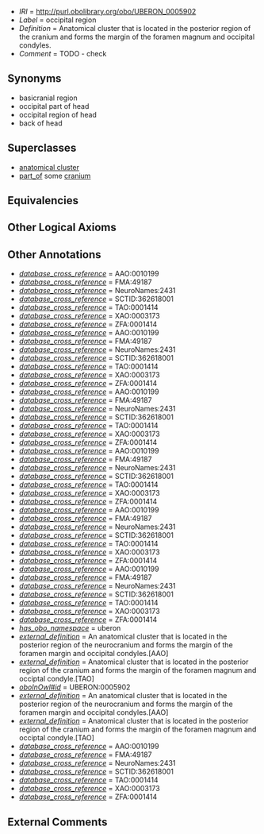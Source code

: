  * *IRI* = http://purl.obolibrary.org/obo/UBERON_0005902
 * *Label* = occipital region
 * *Definition* = Anatomical cluster that is located in the posterior region of the cranium and forms the margin of the foramen magnum and occipital condyles.
 * *Comment* = TODO - check

## Synonyms

 * basicranial region
 * occipital part of head
 * occipital region of head
 * back of head

## Superclasses

 * [anatomical cluster](../../UBERON/77/UBERON_0000477.md)
 * [part_of](../../BFO/50/BFO_0000050.md) some [cranium](../../UBERON/28/UBERON_0003128.md)

## Equivalencies


## Other Logical Axioms


## Other Annotations

 * *[database_cross_reference](../../ef/oboInOwl#hasDbXref.md)* = AAO:0010199
 * *[database_cross_reference](../../ef/oboInOwl#hasDbXref.md)* = FMA:49187
 * *[database_cross_reference](../../ef/oboInOwl#hasDbXref.md)* = NeuroNames:2431
 * *[database_cross_reference](../../ef/oboInOwl#hasDbXref.md)* = SCTID:362618001
 * *[database_cross_reference](../../ef/oboInOwl#hasDbXref.md)* = TAO:0001414
 * *[database_cross_reference](../../ef/oboInOwl#hasDbXref.md)* = XAO:0003173
 * *[database_cross_reference](../../ef/oboInOwl#hasDbXref.md)* = ZFA:0001414
 * *[database_cross_reference](../../ef/oboInOwl#hasDbXref.md)* = AAO:0010199
 * *[database_cross_reference](../../ef/oboInOwl#hasDbXref.md)* = FMA:49187
 * *[database_cross_reference](../../ef/oboInOwl#hasDbXref.md)* = NeuroNames:2431
 * *[database_cross_reference](../../ef/oboInOwl#hasDbXref.md)* = SCTID:362618001
 * *[database_cross_reference](../../ef/oboInOwl#hasDbXref.md)* = TAO:0001414
 * *[database_cross_reference](../../ef/oboInOwl#hasDbXref.md)* = XAO:0003173
 * *[database_cross_reference](../../ef/oboInOwl#hasDbXref.md)* = ZFA:0001414
 * *[database_cross_reference](../../ef/oboInOwl#hasDbXref.md)* = AAO:0010199
 * *[database_cross_reference](../../ef/oboInOwl#hasDbXref.md)* = FMA:49187
 * *[database_cross_reference](../../ef/oboInOwl#hasDbXref.md)* = NeuroNames:2431
 * *[database_cross_reference](../../ef/oboInOwl#hasDbXref.md)* = SCTID:362618001
 * *[database_cross_reference](../../ef/oboInOwl#hasDbXref.md)* = TAO:0001414
 * *[database_cross_reference](../../ef/oboInOwl#hasDbXref.md)* = XAO:0003173
 * *[database_cross_reference](../../ef/oboInOwl#hasDbXref.md)* = ZFA:0001414
 * *[database_cross_reference](../../ef/oboInOwl#hasDbXref.md)* = AAO:0010199
 * *[database_cross_reference](../../ef/oboInOwl#hasDbXref.md)* = FMA:49187
 * *[database_cross_reference](../../ef/oboInOwl#hasDbXref.md)* = NeuroNames:2431
 * *[database_cross_reference](../../ef/oboInOwl#hasDbXref.md)* = SCTID:362618001
 * *[database_cross_reference](../../ef/oboInOwl#hasDbXref.md)* = TAO:0001414
 * *[database_cross_reference](../../ef/oboInOwl#hasDbXref.md)* = XAO:0003173
 * *[database_cross_reference](../../ef/oboInOwl#hasDbXref.md)* = ZFA:0001414
 * *[database_cross_reference](../../ef/oboInOwl#hasDbXref.md)* = AAO:0010199
 * *[database_cross_reference](../../ef/oboInOwl#hasDbXref.md)* = FMA:49187
 * *[database_cross_reference](../../ef/oboInOwl#hasDbXref.md)* = NeuroNames:2431
 * *[database_cross_reference](../../ef/oboInOwl#hasDbXref.md)* = SCTID:362618001
 * *[database_cross_reference](../../ef/oboInOwl#hasDbXref.md)* = TAO:0001414
 * *[database_cross_reference](../../ef/oboInOwl#hasDbXref.md)* = XAO:0003173
 * *[database_cross_reference](../../ef/oboInOwl#hasDbXref.md)* = ZFA:0001414
 * *[database_cross_reference](../../ef/oboInOwl#hasDbXref.md)* = AAO:0010199
 * *[database_cross_reference](../../ef/oboInOwl#hasDbXref.md)* = FMA:49187
 * *[database_cross_reference](../../ef/oboInOwl#hasDbXref.md)* = NeuroNames:2431
 * *[database_cross_reference](../../ef/oboInOwl#hasDbXref.md)* = SCTID:362618001
 * *[database_cross_reference](../../ef/oboInOwl#hasDbXref.md)* = TAO:0001414
 * *[database_cross_reference](../../ef/oboInOwl#hasDbXref.md)* = XAO:0003173
 * *[database_cross_reference](../../ef/oboInOwl#hasDbXref.md)* = ZFA:0001414
 * *[has_obo_namespace](../../ce/oboInOwl#hasOBONamespace.md)* = uberon
 * *[external_definition](../../UBPROP/01/UBPROP_0000001.md)* = An anatomical cluster that is located in the posterior region of the neurocranium and forms the margin of the foramen margin and occipital condyles.[AAO]
 * *[external_definition](../../UBPROP/01/UBPROP_0000001.md)* = Anatomical cluster that is located in the posterior region of the cranium and forms the margin of the foramen magnum and occiptal condyle.[TAO]
 * *[oboInOwl#id](../../id/oboInOwl#id.md)* = UBERON:0005902
 * *[external_definition](../../UBPROP/01/UBPROP_0000001.md)* = An anatomical cluster that is located in the posterior region of the neurocranium and forms the margin of the foramen margin and occipital condyles.[AAO]
 * *[external_definition](../../UBPROP/01/UBPROP_0000001.md)* = Anatomical cluster that is located in the posterior region of the cranium and forms the margin of the foramen magnum and occiptal condyle.[TAO]
 * *[database_cross_reference](../../ef/oboInOwl#hasDbXref.md)* = AAO:0010199
 * *[database_cross_reference](../../ef/oboInOwl#hasDbXref.md)* = FMA:49187
 * *[database_cross_reference](../../ef/oboInOwl#hasDbXref.md)* = NeuroNames:2431
 * *[database_cross_reference](../../ef/oboInOwl#hasDbXref.md)* = SCTID:362618001
 * *[database_cross_reference](../../ef/oboInOwl#hasDbXref.md)* = TAO:0001414
 * *[database_cross_reference](../../ef/oboInOwl#hasDbXref.md)* = XAO:0003173
 * *[database_cross_reference](../../ef/oboInOwl#hasDbXref.md)* = ZFA:0001414

## External Comments


